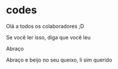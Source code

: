 # codes

Olá a todos os colaboradores ;D

Se você ler isso, diga que você leu

Abraço

Abraço e beijo no seu queixo, li sim querido
